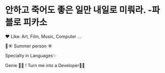 <!-- ### Hi there 👋 -->

<!--
**nu1997/nu1997** is a ✨ _special_ ✨ repository because its `README.md` (this file) appears on your GitHub profile.

Here are some ideas to get you started:

- 🔭 I’m currently working on ...
- 🌱 I’m currently learning ...
- 👯 I’m looking to collaborate on ...
- 🤔 I’m looking for help with ...
- 💬 Ask me about ...
- 📫 How to reach me: ...
- 😄 Pronouns: ...
- ⚡ Fun fact: ...
-->





# 안하고 죽어도 좋은 일만 내일로 미뤄라. -파블로 피카소

❤️  Like: Art, Film, Music, Computer ...

🌊☀️  Summer person  ☀️

Specialty in Languages✨

Genie 🧞‍♀️ ! Turn me into a Developer🙏🏻

